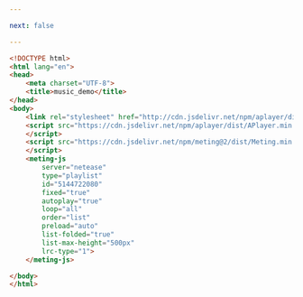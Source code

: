 ```yaml
---

next: false

---
```




<BlogInfo id="351" title="20.musicdemo" author="白日梦想猿" pv=0 read_times=0 pre_cost_time="0分34秒" category="vue学习" tag_list="['vue学习']" create_time="2023.01.07 21:18:41" update_time="2023.01.07 21:18:56" />

```html
<!DOCTYPE html>
<html lang="en">
<head>
    <meta charset="UTF-8">
    <title>music_demo</title>
</head>
<body>
    <link rel="stylesheet" href="http://cdn.jsdelivr.net/npm/aplayer/dist/APlayer.min.css">
    <script src="https://cdn.jsdelivr.net/npm/aplayer/dist/APlayer.min.js">
    </script>
    <script src="https://cdn.jsdelivr.net/npm/meting@2/dist/Meting.min.js">
    </script>
    <meting-js
        server="netease"
        type="playlist"
        id="5144722080"
        fixed="true"
        autoplay="true"
        loop="all"
        order="list"
        preload="auto"
        list-folded="true"
        list-max-height="500px"
        lrc-type="1">
    </meting-js>

</body>
</html>
```



<ActionBox />
